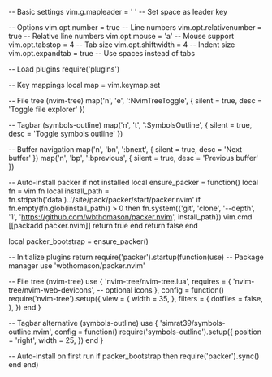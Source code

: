 -- Basic settings
vim.g.mapleader = ' '  -- Set space as leader key

-- Options
vim.opt.number = true          -- Line numbers
vim.opt.relativenumber = true  -- Relative line numbers
vim.opt.mouse = 'a'           -- Mouse support
vim.opt.tabstop = 4           -- Tab size
vim.opt.shiftwidth = 4        -- Indent size
vim.opt.expandtab = true      -- Use spaces instead of tabs

-- Load plugins
require('plugins')

-- Key mappings
local map = vim.keymap.set

-- File tree (nvim-tree)
map('n', '<leader>e', ':NvimTreeToggle<CR>', { silent = true, desc = 'Toggle file explorer' })

-- Tagbar (symbols-outline)
map('n', '<leader>t', ':SymbolsOutline<CR>', { silent = true, desc = 'Toggle symbols outline' })

-- Buffer navigation
map('n', '<leader>bn', ':bnext<CR>', { silent = true, desc = 'Next buffer' })
map('n', '<leader>bp', ':bprevious<CR>', { silent = true, desc = 'Previous buffer' })






-- Auto-install packer if not installed
local ensure_packer = function()
  local fn = vim.fn
  local install_path = fn.stdpath('data')..'/site/pack/packer/start/packer.nvim'
  if fn.empty(fn.glob(install_path)) > 0 then
    fn.system({'git', 'clone', '--depth', '1', 'https://github.com/wbthomason/packer.nvim', install_path})
    vim.cmd [[packadd packer.nvim]]
    return true
  end
  return false
end

local packer_bootstrap = ensure_packer()

-- Initialize plugins
return require('packer').startup(function(use)
  -- Package manager
  use 'wbthomason/packer.nvim'

  -- File tree (nvim-tree)
  use {
    'nvim-tree/nvim-tree.lua',
    requires = {
      'nvim-tree/nvim-web-devicons', -- optional icons
    },
    config = function()
      require('nvim-tree').setup({
        view = {
          width = 35,
        },
        filters = {
          dotfiles = false,
        },
      })
    end
  }

  -- Tagbar alternative (symbols-outline)
  use {
    'simrat39/symbols-outline.nvim',
    config = function()
      require('symbols-outline').setup({
        position = 'right',
        width = 25,
      })
    end
  }

  -- Auto-install on first run
  if packer_bootstrap then
    require('packer').sync()
  end
end)